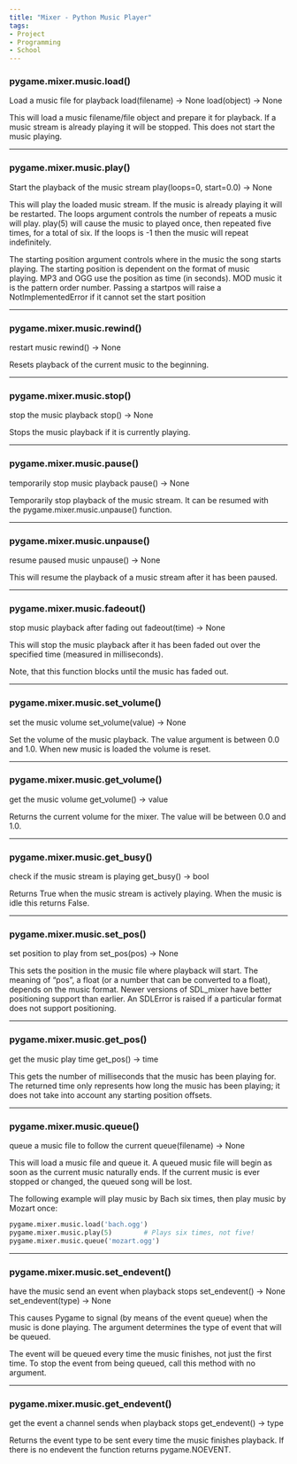 ```yaml
---
title: "Mixer - Python Music Player"
tags:
- Project
- Programming
- School
---
```


### pygame.mixer.music.load()

Load a music file for playback
load(filename) -> None
load(object) -> None

This will load a music filename/file object and prepare it for playback. If a music stream is already playing it will be stopped. This does not start the music playing.

---

### pygame.mixer.music.play()

Start the playback of the music stream
play(loops=0, start=0.0) -> None

This will play the loaded music stream. If the music is already playing it will be restarted. The loops argument controls the number of repeats a music will play. play(5) will cause the music to played once, then repeated five times, for a total of six. If the loops is -1 then the music will repeat indefinitely.

The starting position argument controls where in the music the song starts playing. The starting position is dependent on the format of music playing. MP3 and OGG use the position as time (in seconds). MOD music it is the pattern order number. Passing a startpos will raise a NotImplementedError if it cannot set the start position

---

### pygame.mixer.music.rewind()

restart music
rewind() -> None

Resets playback of the current music to the beginning.

---

### pygame.mixer.music.stop()

stop the music playback
stop() -> None

Stops the music playback if it is currently playing.

---

### pygame.mixer.music.pause()

temporarily stop music playback
pause() -> None

Temporarily stop playback of the music stream. It can be resumed with the pygame.mixer.music.unpause() function.

---

### pygame.mixer.music.unpause()

resume paused music
unpause() -> None

This will resume the playback of a music stream after it has been paused.

---

### pygame.mixer.music.fadeout()

stop music playback after fading out
fadeout(time) -> None

This will stop the music playback after it has been faded out over the specified time (measured in milliseconds).

Note, that this function blocks until the music has faded out.

---

### pygame.mixer.music.set_volume()

set the music volume
set_volume(value) -> None

Set the volume of the music playback. The value argument is between 0.0 and 1.0. When new music is loaded the volume is reset.

---

### pygame.mixer.music.get_volume()

get the music volume
get_volume() -> value

Returns the current volume for the mixer. The value will be between 0.0 and 1.0.

---

### pygame.mixer.music.get_busy()

check if the music stream is playing
get_busy() -> bool

Returns True when the music stream is actively playing. When the music is idle this returns False.

---

### pygame.mixer.music.set_pos()

set position to play from
set_pos(pos) -> None

This sets the position in the music file where playback will start. The meaning of “pos”, a float (or a number that can be converted to a float), depends on the music format. Newer versions of SDL_mixer have better positioning support than earlier. An SDLError is raised if a particular format does not support positioning.

---

### pygame.mixer.music.get_pos()

get the music play time
get_pos() -> time

This gets the number of milliseconds that the music has been playing for. The returned time only represents how long the music has been playing; it does not take into account any starting position offsets.

---

### pygame.mixer.music.queue()

queue a music file to follow the current
queue(filename) -> None

This will load a music file and queue it. A queued music file will begin as soon as the current music naturally ends. If the current music is ever stopped or changed, the queued song will be lost.

The following example will play music by Bach six times, then play music by Mozart once:

```python
pygame.mixer.music.load('bach.ogg')
pygame.mixer.music.play(5)        # Plays six times, not five!
pygame.mixer.music.queue('mozart.ogg')
```

---

### pygame.mixer.music.set_endevent()

have the music send an event when playback stops
set_endevent() -> None
set_endevent(type) -> None

This causes Pygame to signal (by means of the event queue) when the music is done playing. The argument determines the type of event that will be queued.

The event will be queued every time the music finishes, not just the first time. To stop the event from being queued, call this method with no argument.

---

### pygame.mixer.music.get_endevent()

get the event a channel sends when playback stops
get_endevent() -> type

Returns the event type to be sent every time the music finishes playback. If there is no endevent the function returns pygame.NOEVENT.